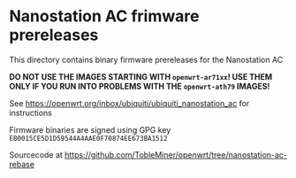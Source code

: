Nanostation AC frimware prereleases
===================================

This directory contains binary firmware prereleases for the Nanostation AC

**DO NOT USE THE IMAGES STARTING WITH `openwrt-ar71xx`! USE THEM ONLY IF YOU RUN INTO PROBLEMS WITH THE `openwrt-ath79` IMAGES!**

See https://openwrt.org/inbox/ubiquiti/ubiquiti_nanostation_ac for instructions

Firmware binaries are signed using GPG key ```EB0015CE5D1D59544A4AAE0F70874EE673BA1512```

Sourcecode at https://github.com/TobleMiner/openwrt/tree/nanostation-ac-rebase
